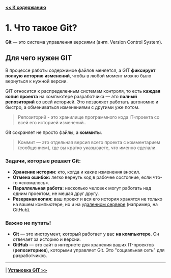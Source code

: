 [**<< К содержанию**](readme.md)

# 1. Что такое Git?

**Git** — это cистема управления версиями (англ. Version Control System). 

## Для чего нужен GIT

В процессе работы содержимое файлов меняется, а GIT **фиксирует полную историю изменений**, чтобы в любой момент можно было вернуться к нужной версии.

GIT относится к распределенным системам контроля, то есть **каждая копия проекта** на компьютере разработчика — это **полный репозиторий** со всей историей. Это позволяет работать автономно и быстро, а обмениваться изменениями с другими уже потом.

> Репозиторий - это хранилище программного кода IT-проекта со всей его историей изменений..

Git сохраняет не просто файлы, а **коммиты**.

> Коммит — это отдельная версия всего проекта с комментарием (сообщением), где вы кратко указываете, что именно сделали.

### Задачи, которые решает Git:

- **Хранение истории:** кто, когда и какие изменения вносил.
- **Отмена ошибок:** легко вернуть код в рабочее состояние, если что-то «сломалось».
- **Параллельная работа:** несколько человек могут работать над одним проектом, не мешая друг другу.
- **Резервная копия:** ваш проект и вся его история хранятся не только на вашем компьютере, но и на [удаленном сервере](remote-repos.md) (например, на GitHub).

### Важно не путать!

- **Git** — это инструмент, который работает у вас **на компьютере**. Он отвечает за историю и версии.
- **GitHub** — это сайт в интернете для хранения ваших IT-проектов (**репозиториев**), которыми управляет Git. Это "социальная сеть" для разработчиков.

---

| [**Установка GIT >>**](installation.md)